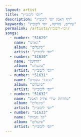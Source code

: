 ```yaml
---
layout: artist
title: "יוסי ליבוביץ"
description: "דף האמן יוסי ליבוביץ"
keywords: "שירים, מוזיקה, יוסי ליבוביץ"
permalink: /artists/יוסי-ליבוביץ/
songs:
  - number: "51629"
    name: "האזינו"
    album: "סינגלים"
    artist: "יוסי ליבוביץ"
  - number: "51630"
    name: "הרחמן"
    album: "סינגלים"
    artist: "יוסי ליבוביץ"
  - number: "51631"
    name: "ככוכבי השמים"
    album: "סינגלים"
    artist: "יוסי ליבוביץ"
  - number: "51632"
    name: "מחרוזת שירי איזיק האניג"
    album: "סינגלים"
    artist: "יוסי ליבוביץ"
  - number: "51633"
    name: "קל נקמות"
    album: "סינגלים"
    artist: "יוסי ליבוביץ"
---
```

